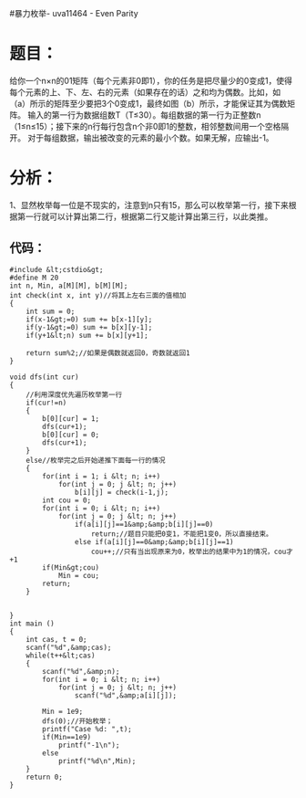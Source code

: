 #暴力枚举- uva11464 - Even Parity
# 题目：

给你一个n×n的01矩阵（每个元素非0即1），你的任务是把尽量少的0变成1，使得每个元素的上、下、左、右的元素（如果存在的话）之和均为偶数。比如，如（a）所示的矩阵至少要把3个0变成1，最终如图（b）所示，才能保证其为偶数矩阵。 输入的第一行为数据组数T（T≤30）。每组数据的第一行为正整数n（1≤n≤15）；接下来的n行每行包含n个非0即1的整数，相邻整数间用一个空格隔开。 对于每组数据，输出被改变的元素的最小个数。如果无解，应输出-1。

# 分析：

1、显然枚举每一位是不现实的，注意到n只有15，那么可以枚举第一行，接下来根据第一行就可以计算出第二行，根据第二行又能计算出第三行，以此类推。

## 代码：

```
#include &lt;cstdio&gt;
#define M 20
int n, Min, a[M][M], b[M][M];
int check(int x, int y)//将其上左右三面的值相加
{
    int sum = 0;
    if(x-1&gt;=0) sum += b[x-1][y];
    if(y-1&gt;=0) sum += b[x][y-1];
    if(y+1&lt;n) sum += b[x][y+1];

    return sum%2;//如果是偶数就返回0，奇数就返回1
}

void dfs(int cur)
{
    //利用深度优先遍历枚举第一行
    if(cur!=n)
    {
        b[0][cur] = 1;
        dfs(cur+1);
        b[0][cur] = 0;
        dfs(cur+1);
    }
    else//枚举完之后开始递推下面每一行的情况
    {
        for(int i = 1; i &lt; n; i++)
            for(int j = 0; j &lt; n; j++)
                b[i][j] = check(i-1,j);
        int cou = 0;
        for(int i = 0; i &lt; n; i++)
            for(int j = 0; j &lt; n; j++)
                if(a[i][j]==1&amp;&amp;b[i][j]==0)
                    return;//题目只能把0变1，不能把1变0，所以直接结束。
                else if(a[i][j]==0&amp;&amp;b[i][j]==1)
                    cou++;//只有当出现原来为0，枚举出的结果中为1的情况，cou才+1
        if(Min&gt;cou)
            Min = cou;
        return;
    }


}
int main ()
{
    int cas, t = 0;
    scanf("%d",&amp;cas);
    while(t++&lt;cas)
    {
        scanf("%d",&amp;n);
        for(int i = 0; i &lt; n; i++)
            for(int j = 0; j &lt; n; j++)
                scanf("%d",&amp;a[i][j]);

        Min = 1e9;
        dfs(0);//开始枚举；
        printf("Case %d: ",t);
        if(Min==1e9)
            printf("-1\n");
        else
            printf("%d\n",Min);
    }
    return 0;
}


```